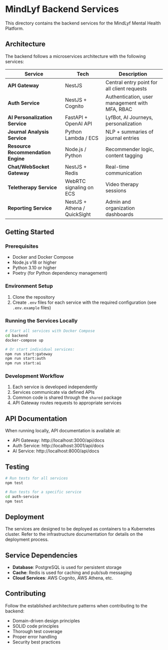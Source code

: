 # MindLyf Backend Services

This directory contains the backend services for the MindLyf Mental Health Platform.

## Architecture

The backend follows a microservices architecture with the following services:

| Service                            | Tech                         | Description                  |
| ---------------------------------- | ---------------------------- | ---------------------------- |
| **API Gateway**                   | NestJS                       | Central entry point for all client requests |
| **Auth Service**                   | NestJS + Cognito             | Authentication, user management with MFA, RBAC |
| **AI Personalization Service**     | FastAPI + OpenAI API         | LyfBot, AI Journeys, personalization |
| **Journal Analysis Service**       | Python Lambda / ECS          | NLP + summaries of journal entries |
| **Resource Recommendation Engine** | Node.js / Python             | Recommender logic, content tagging |
| **Chat/WebSocket Gateway**         | NestJS + Redis               | Real-time communication |
| **Teletherapy Service**            | WebRTC signaling on ECS      | Video therapy sessions |
| **Reporting Service**              | NestJS + Athena / QuickSight | Admin and organization dashboards |

## Getting Started

### Prerequisites

- Docker and Docker Compose
- Node.js v18 or higher
- Python 3.10 or higher
- Poetry (for Python dependency management)

### Environment Setup

1. Clone the repository
2. Create `.env` files for each service with the required configuration (see `.env.example` files)

### Running the Services Locally

```bash
# Start all services with Docker Compose
cd backend
docker-compose up

# Or start individual services:
npm run start:gateway
npm run start:auth
npm run start:ai
```

### Development Workflow

1. Each service is developed independently
2. Services communicate via defined APIs
3. Common code is shared through the `shared` package
4. API Gateway routes requests to appropriate services

## API Documentation

When running locally, API documentation is available at:

- API Gateway: http://localhost:3000/api/docs
- Auth Service: http://localhost:3001/api/docs
- AI Service: http://localhost:8000/api/docs

## Testing

```bash
# Run tests for all services
npm test

# Run tests for a specific service
cd auth-service
npm test
```

## Deployment

The services are designed to be deployed as containers to a Kubernetes cluster. Refer to the infrastructure documentation for details on the deployment process.

## Service Dependencies

- **Database**: PostgreSQL is used for persistent storage
- **Cache**: Redis is used for caching and pub/sub messaging
- **Cloud Services**: AWS Cognito, AWS Athena, etc.

## Contributing

Follow the established architecture patterns when contributing to the backend:
- Domain-driven design principles
- SOLID code principles
- Thorough test coverage
- Proper error handling
- Security best practices 